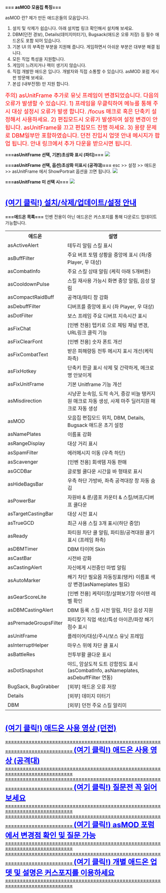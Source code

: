     
<b>=== asMOD 모음집 특징=== </b>

asMOD 란? 제가 만든 애드온들의 모음입니다. 

1. 설치 및 삭제가 쉽습니다. 아래 설치법 링크 확인해서 설치해 보세요. 
2. DBM(던전 경보), Details(데미지미터기), Bugsack(애드온 오류 저장) 등 필수 애드온도 포함 되어 있습니다.
3. 기본 UI 의 부족한 부분을 지원해 줍니다. 게임하면서 아쉬운 부분은 대부분 해결 됩니다.
4. 모든 직업 특성을 지원합니다. 
5. 게임이 느려지거나 렉이 생기지 않습니다.
6. 직접 개발한 애드온 입니다. 개발자와 직접 소통할 수 있습니다. asMOD 포럼 게시판 방문해 보세요.
7. 본섭 (내부전쟁) 만 지원 합니다.


<font color="#ff0000" size="4">
주의) asUnitFrame 추가로 유닛 프레임이 변경되었습니다. 다음의 오류가 발생할 수 있습니다.
1) 프레임을 우클릭하여 메뉴를 통해 주시 대상 설정시 오류가 발생 합니다. /focus 매크로 혹은 단축키 설정해서 사용하세요.
2) 편집모드시 오류가 발생하여 설정 변경이 안됩니다. asUnitFrame을 끄고 편집모드 진행 하세요.
3) 용량 문제로 DBM일부만 포함하였습니다. 던전 진입시 업뎃 안내 메시지가 팝업 됩니다. 안내 링크에서 추가 다운을 받으시면 됩니다.
</font>

<b>===asUnitFrame 선택, 기본)초상화 표시 (파티)===</b>
<img src="https://upload3.inven.co.kr/upload/2025/01/11/bbs/i1308720183.jpg">

<b>===asUnitFrame 선택, 옵션)초상화 미표시 (공격대)===</b>
esc &gt;&gt; 설정 &gt;&gt; 애드온 &gt;&gt; asUnitFrame 에서 ShowPortrait 옵션을 끄면 됩니다.
<img src="https://upload3.inven.co.kr/upload/2024/11/17/bbs/i1537992849.jpg">


<b>===asUnitFrame 미 선택 시===</b>
<img src="https://upload3.inven.co.kr/upload/2024/11/17/bbs/i1592006461.jpg">

<a href="https://www.inven.co.kr/board/wow/5288/1078" target="_BLANK"><b> 
============================================================================
<font color="#0000ff" size="5">(여기 클릭!) 설치/삭제/업데이트/설정 안내</font>
============================================================================
</b>
</a>

<b>===애드온 목록===</b>
인벤 전용이 아닌 애드온은 커스포지를 통해 다운로드 업데이트 가능합니다.

<table><tbody><tr><th>애드온</th><th>설명</th></tr><tr><td>asActiveAlert</td><td>테두리 알림 스킬 표시</td></tr><tr><td>asBuffFilter</td><td>주요 버프 토템 상황을 중앙에 표시 (좌/중 Player, 우 대상)</td></tr><tr><td>asCombatInfo</td><td>주요 스킬 상태 알림 (케릭 아래 5개버튼)</td></tr><tr><td>asCooldownPulse</td><td>스킬 재사용 가능시 화면 중앙 알림, 음성 알림</td></tr><tr><td>asCompactRaidBuff</td><td>공격대/파티 창 강화</td></tr><tr><td>asDebuffFilter</td><td>디버프를 중앙에 표시 (좌 Player, 우 대상)</td></tr><tr><td>asDotFilter</td><td>보스 프레임 주요 디버프 지속시간 표시</td></tr><tr><td>asFixChat</td><td>[인벤 전용] 텝키로 으로 체팅 채널 변경, URL링크 클릭 기능</td></tr><tr><td>asFixClearFont</td><td>[인벤 전용] 숫자 폰트 개선</td></tr><tr><td>asFixCombatText</td><td>받은 피해량등 전투 메시지 표시 개선(케릭 좌측)</td></tr><tr><td>asFixHotkey</td><td>단축키 한글 표시 삭제 및 간략하게, 메크로명 안보이게</td></tr><tr><td>asFixUnitFrame</td><td>기본 Unitframe 기능 개선</td></tr><tr><td>asMisdirection</td><td>시냥꾼 눈속임, 도적 속거, 증강 비늘 탱커지원 매크로 자동 생성, 사제 마주 딜러지원 매크로 자동 생성</td></tr><tr><td>asMOD</td><td>모음집 편집모드 위치, DBM, Details, Bugsack 애드온 초기 설정</td></tr><tr><td>asNamePlates</td><td>이름표 강화</td></tr><tr><td>asRangeDisplay</td><td>대상 거리 표시</td></tr><tr><td>asSpamFilter</td><td>에러메시지 이동 (우측 하단)</td></tr><tr><td>asScavenger</td><td>[인벤 전용] 회색템 자동 판매</td></tr><tr><td>asGCDBar</td><td>글로벌 쿨다운 시간을 바 형태로 표시</td></tr><tr><td>asHideBagsBar</td><td>우측 하단 가방바, 좌측 공격대장 창 자동 숨김</td></tr><tr><td>asPowerBar</td><td>자원바 &amp; 룬/콤포 카운터 &amp; 스킬/버프/디버프 쿨다운</td></tr><tr><td>asTargetCastingBar</td><td>대상 시전 표시</td></tr><tr><td>asTrueGCD</td><td>최근 사용 스킬 3개 표시(하단 중앙)</td></tr><tr><td>asReady</td><td>파티원 차단 쿨 알림, 파티원/공격대원 쿨기 표시 (프레임 좌측)</td></tr><tr><td>asDBMTimer</td><td>DBM 타이머 Skin</td></tr><tr><td>asCastBar</td><td>시전바 강화</td></tr><tr><td>asCastingAlert</td><td>자신에게 시전중인 마법 알림</td></tr><tr><td>asAutoMarker</td><td>쐐기 차단 필요몹 자동징표(탱커) 이름표 색상 변경(asNameplates 필요)</td></tr><tr><td>asGearScoreLite</td><td>[인벤 전용] 케릭터창/살펴보기창 아이텐 레벨 확인</td></tr><tr><td>asDBMCastingAlert</td><td>DBM 등록 스킬 시전 알림, 차단 음성 지원</td></tr><tr><td>asPremadeGroupsFilter</td><td>파티찾기 직업 색상/특성 아이콘/파장 쐐기 점수 표시</td></tr><tr><td>asUnitFrame</td><td>플레이어/대상/주시/보스 유닛 프레임</td></tr><tr><td>asInterruptHelper</td><td>마우스 위에 차단 쿨 표시</td></tr><tr><td>asBattleRes</td><td>전투부활 쿨다운 표시</td></tr><tr><td>asDotSnapshot</td><td>야드, 암살도적 도트 강함정도 표시 (asCombatInfo, asNameplates, asDebuffFilter 연동)</td></tr><tr><td>BugSack, BugGrabber</td><td>[외부] 애드온 오류 저장</td></tr><tr><td>Details</td><td>[외부] 데미지 미터기</td></tr><tr><td>DBM</td><td>[외부] 던전 주요 스킬 알리미</td></tr></tbody></table>

<a href="https://youtu.be/0jAxmp-mTZY?si=jLZptNcWFPc9amB9" target="_BLANK"><b> 
============================================================================
<font color="#0000ff" size="5">(여기 클릭!) 애드온 사용 영상 (던전)</font>
============================================================================
</b>
</a><a href="https://youtu.be/lll2kkC3BlA?si=TWIUz-rIgHe8K_pk" target="_BLANK"><b> 
============================================================================
<font color="#0000ff" size="5">(여기 클릭!) 애드온 사용 영상 (공격대)</font>
============================================================================
</b>
</a><a href="http://www.inven.co.kr/board/wow/5288/24" target="_BLANK"><b> 
============================================================================
<font color="#0000ff" size="5">(여기 클릭!) 질문전 꼭 읽어 보세요</font>
============================================================================
</b>
</a>
<a href="http://www.inven.co.kr/board/wow/5288" target="_BLANK">
<b>
============================================================================
<font color="#0000ff" size="5">(여기 클릭!) asMOD 포럼에서 변경점 확인 및 질문 가능 </font>
============================================================================
</b>
</a>

<a href="https://www.curseforge.com/members/asmod_kr/projects" target="_BLANK">
<b>
============================================================================
<font color="#0000ff" size="5">(여기 클릭!) 개별 애드온 업뎃 및 설명은 커스포지를 이용하세요 </font>
============================================================================
</b>
</a>
